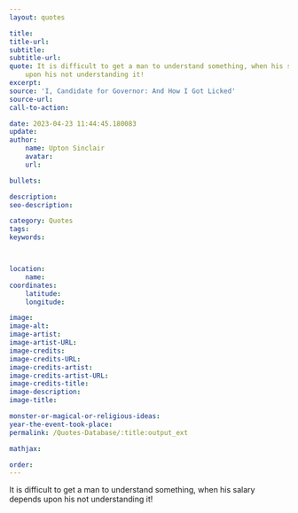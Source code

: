 ```yaml
---
layout: quotes

title:
title-url:
subtitle:
subtitle-url:
quote: It is difficult to get a man to understand something, when his salary depends
    upon his not understanding it!
excerpt:
source: 'I, Candidate for Governor: And How I Got Licked'
source-url:
call-to-action:

date: 2023-04-23 11:44:45.180083
update:
author:
    name: Upton Sinclair
    avatar:
    url:

bullets:

description:
seo-description:

category: Quotes
tags:
keywords:



location:
    name:
coordinates:
    latitude:
    longitude:

image:
image-alt:
image-artist:
image-artist-URL:
image-credits:
image-credits-URL:
image-credits-artist:
image-credits-artist-URL:
image-credits-title:
image-description:
image-title:

monster-or-magical-or-religious-ideas:
year-the-event-took-place:
permalink: /Quotes-Database/:title:output_ext

mathjax:

order:
---
```

It is difficult to get a man to understand something, when his salary depends upon his not understanding it!